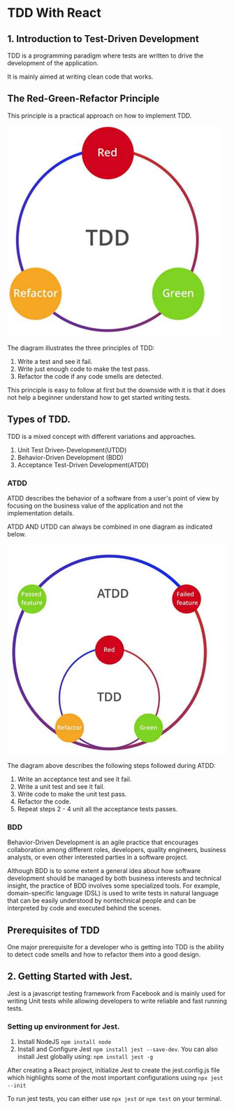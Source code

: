 # TDD With React

## 1. Introduction to Test-Driven Development

TDD is a programming paradigm where tests are written to drive the development of the application.

It is mainly aimed at writing clean code that works.

## The Red-Green-Refactor Principle

This principle is a practical approach on how to implement TDD.

![user-form](src/assets/img/tdd.jpeg)

The diagram illustrates the three principles of TDD:

1. Write a test and see it fail.
2. Write just enough code to make the test pass.
3. Refactor the code if any code smells are detected.

This principle is easy to follow at first but the downside with it is that it does not help a beginner understand how to get started writing tests.

## Types of TDD.
TDD is a mixed concept with different variations and approaches.
1. Unit Test Driven-Development(UTDD)
2. Behavior-Driven Development (BDD)
3. Acceptance Test-Driven Development(ATDD)


### ATDD
ATDD describes the behavior of a software from a user's point of view by focusing on the business value of the application and not the implementation details.

ATDD AND UTDD can always be combined in one diagram as indicated below.

![user-form](src/assets/img/atdd.jpeg)

The diagram above describes the following steps followed during ATDD:
1. Write an acceptance test and see it fail.
2. Write a unit test and see it fail.
3. Write code to make the unit test pass.
4. Refactor the code.
5. Repeat steps 2 - 4 unit all the acceptance tests passes.

### BDD

Behavior-Driven Development is an agile practice that encourages collaboration among
different roles, developers, quality engineers, business analysts, or even other interested
parties in a software project.

Although BDD is to some extent a general idea about how software development
should be managed by both business interests and technical insight, the practice of BDD
involves some specialized tools. For example, domain-specific language (DSL) is used to
write tests in natural language that can be easily understood by nontechnical people and
can be interpreted by code and executed behind the scenes.

## Prerequisites of TDD

One major prerequisite for a developer who is getting into TDD is the ability to detect code smells and how to refactor them into a good design.


## 2. Getting Started with Jest.

Jest is a javascript testing framework from Facebook and is mainly used for writing Unit tests while allowing developers to write reliable and fast running tests.

### Setting up environment for Jest.

1. Install NodeJS  `npm install node`
2. Install and Configure Jest `npm install jest --save-dev`. You can also install Jest globally using: `npm install jest -g`

After creating a React project, initialize Jest to create the jest.config.js file which highlights some of the  most important configurations using `npx jest --init`

To run jest tests, you can either use `npx jest` or `npm test` on your terminal.
